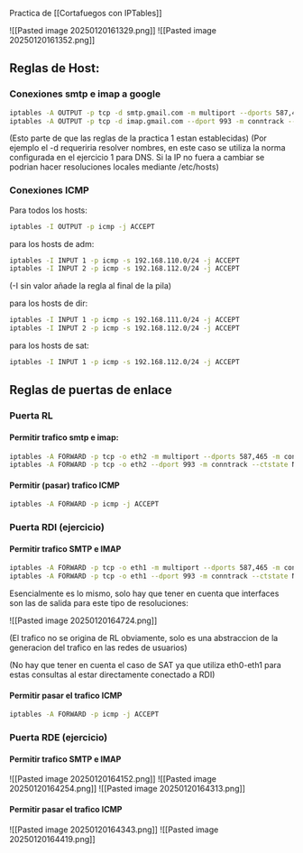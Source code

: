 Practica de [[Cortafuegos con IPTables]]

![[Pasted image 20250120161329.png]]
![[Pasted image 20250120161352.png]]

## Reglas de Host:

### Conexiones smtp e imap a google

``` bash
iptables -A OUTPUT -p tcp -d smtp.gmail.com -m multiport --dports 587,465 -m conntrack --ctstate NEW -j ACCEPT
iptables -A OUTPUT -p tcp -d imap.gmail.com --dport 993 -m conntrack --ctstate NEW -j ACCEPT
```

(Esto parte de que las reglas de la practica 1 estan establecidas)
(Por ejemplo el -d requeriria resolver nombres, en este caso se utiliza la norma configurada en el ejercicio 1 para DNS. Si la IP no fuera a cambiar se podrian hacer resoluciones locales mediante /etc/hosts)
### Conexiones ICMP

Para todos los hosts:

``` bash
iptables -I OUTPUT -p icmp -j ACCEPT
```

para los hosts de adm:

``` bash
iptables -I INPUT 1 -p icmp -s 192.168.110.0/24 -j ACCEPT
iptables -I INPUT 2 -p icmp -s 192.168.112.0/24 -j ACCEPT
```

(-I sin valor añade la regla al final de la pila)

para los hosts de dir:

``` bash
iptables -I INPUT 1 -p icmp -s 192.168.111.0/24 -j ACCEPT
iptables -I INPUT 2 -p icmp -s 192.168.112.0/24 -j ACCEPT
```

para los hosts de sat:

``` bash
iptables -I INPUT 1 -p icmp -s 192.168.112.0/24 -j ACCEPT
```

## Reglas de puertas de enlace

### Puerta RL

#### Permitir trafico smtp e imap:

``` bash
iptables -A FORWARD -p tcp -o eth2 -m multiport --dports 587,465 -m conntrack --ctstate NEW -j ACCEPT
iptables -A FORWARD -p tcp -o eth2 --dport 993 -m conntrack --ctstate NEW -j ACCEPT
```

#### Permitir (pasar) trafico ICMP

``` bash
iptables -A FORWARD -p icmp -j ACCEPT
```

### Puerta RDI (ejercicio)

#### Permitir trafico SMTP e IMAP

``` bash
iptables -A FORWARD -p tcp -o eth1 -m multiport --dports 587,465 -m conntrack --ctstate NEW -j ACCEPT
iptables -A FORWARD -p tcp -o eth1 --dport 993 -m conntrack --ctstate NEW -j ACCEPT
```

Esencialmente es lo mismo, solo hay que tener en cuenta que interfaces son las de salida para este tipo de resoluciones:

![[Pasted image 20250120164724.png]]

(El trafico no se origina de RL obviamente, solo es una abstraccion de la generacion del trafico en las redes de usuarios)

(No hay que tener en cuenta el caso de SAT ya que utiliza eth0-eth1 para estas consultas al estar directamente conectado a RDI)
#### Permitir pasar el trafico ICMP

``` bash
iptables -A FORWARD -p icmp -j ACCEPT
```

### Puerta RDE (ejercicio)

#### Permitir trafico SMTP e IMAP

![[Pasted image 20250120164152.png]]
![[Pasted image 20250120164254.png]]
![[Pasted image 20250120164313.png]]

#### Permitir pasar el trafico ICMP

![[Pasted image 20250120164343.png]]
![[Pasted image 20250120164419.png]]